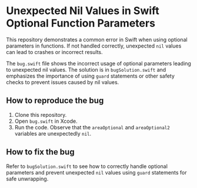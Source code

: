 # Unexpected Nil Values in Swift Optional Function Parameters

This repository demonstrates a common error in Swift when using optional parameters in functions.  If not handled correctly, unexpected `nil` values can lead to crashes or incorrect results.

The `bug.swift` file shows the incorrect usage of optional parameters leading to unexpected nil values. The solution is in `bugSolution.swift` and emphasizes the importance of using `guard` statements or other safety checks to prevent issues caused by nil values.

## How to reproduce the bug

1. Clone this repository.
2. Open `bug.swift` in Xcode.
3. Run the code. Observe that the `areaOptional` and `areaOptional2` variables are unexpectedly `nil`.

## How to fix the bug

Refer to `bugSolution.swift` to see how to correctly handle optional parameters and prevent unexpected `nil` values using `guard` statements for safe unwrapping.